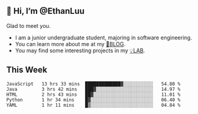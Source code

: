 ## 👋 Hi, I’m @EthanLuu

Glad to meet you.

- I am a junior undergraduate student, majoring in software engineering.
- You can learn more about me at my [📝BLOG](https://blog.ethanloo.top).
- You may find some interesting projects in my [💡LAB](https://lab.ethanloo.top).

## This Week
<!--START_SECTION:waka-->
```text
JavaScript   13 hrs 33 mins  █████████████▓░░░░░░░░░░░   54.80 % 
Java         3 hrs 42 mins   ███▓░░░░░░░░░░░░░░░░░░░░░   14.97 % 
HTML         2 hrs 43 mins   ██▓░░░░░░░░░░░░░░░░░░░░░░   11.01 % 
Python       1 hr 34 mins    █▓░░░░░░░░░░░░░░░░░░░░░░░   06.40 % 
YAML         1 hr 11 mins    █▒░░░░░░░░░░░░░░░░░░░░░░░   04.84 % 
```
<!--END_SECTION:waka-->
